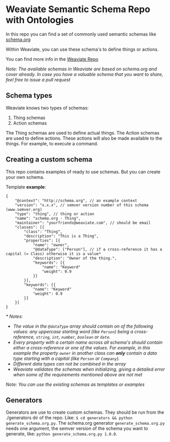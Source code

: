 # Weaviate Semantic Schema Repo with Ontologies

In this repo you can find a set of commonly used semantic schemas like [schema.org](schema.org)

Within Weaviate, you can use these schema's to define things or actions.

You can find more info in the [Weaviate Repo](https://github.com/weaviate/weaviate)

_Note: The available schemas in Weaviate are based on schema.org and cover already. In case you have a valuable schema that you want to share, feel free to issue a pull request_

## Schema types

Weaviate knows two types of schemas:

1. Thing schemas
2. Action schemas

The Thing schemas are used to define actual things. The Action schemas are used to define actions. These actions will also be made available to the things. For example, to execute a command.

## Creating a custom schema

This repo contains examples of ready to use schemas. But you can create your own schema.

Template __example__:

```
{
	"@context": "http://schema.org", // an example context
	"version": "x.x.x", // semver version number of this schema (www.semver.org)
	"type": "thing", // thing or action
	"name": "schema.org - Thing",
	"maintainer": "yourfriends@weaviate.com", // should be email
	"classes": [{
		"class": "Thing",
		"description": "This is a Thing",
		"properties": [{
			"name": "owner",
			"@dataType": ["Person"], // if a cross-reference it has a capital (= Class) otherwise it is a value*
			"description": "Owner of the thing.",
			"keywords": [{
				"name": "Keyword"
				"weight": 0.9
			}]
		}],
		"keywords": [{
			"name": "Keyword"
			"weight": 0.9
		}]
	}]
}
```


_* Notes:_
* _The value in the `@dataType` array should contain on of the following values: any uppercase starting word (like `Person`) being a cross-reference, `string`, `int`, `number`, `boolean` or `date`._
* _Every property with a certain name across all schema's should contain either a cross-reference or one of the values. For example, in this example the property `owner` in another class can __only__ contain a data type starting with a capital (like `Person` or `Company`)._
* _Different data types can not be combined in the array_
* _Weaviate validates the schemas when initializing, giving a detailed error when some of the requirements mentioned above are not met_

_Note: You can use the existing schemas as templates or examples_

## Generators

Generators are use to create custom schemas. They should be run from the ./generators dir of the repo. Like: `$ cd generators && python generate_schema.org.py`. The schema.org generator `generate_schema.org.py` needs one argument, the semver version of the schema you want to generate, like: `python generate_schema.org.py 1.0.0`.
